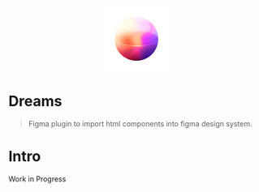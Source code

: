 <p align="center">
  <img src ="plugin/assets/logo.png"/>
</p>

# Dreams

> Figma plugin to import html components into figma design system.

# Intro

Work in Progress
